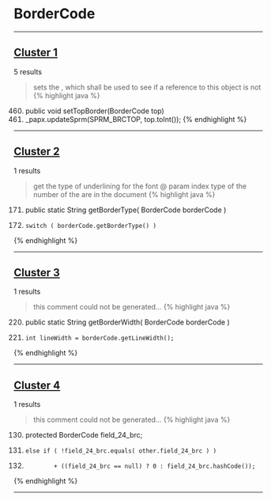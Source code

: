 # BorderCode

***

## [Cluster 1](./1)
5 results
> sets the , which shall be used to see if a reference to this object is not 
{% highlight java %}
460. public void setTopBorder(BorderCode top)
463.   _papx.updateSprm(SPRM_BRCTOP, top.toInt());
{% endhighlight %}

***

## [Cluster 2](./2)
1 results
> get the type of underlining for the font @ param index type of the number of the are in the document 
{% highlight java %}
171. public static String getBorderType( BorderCode borderCode )
176.     switch ( borderCode.getBorderType() )
{% endhighlight %}

***

## [Cluster 3](./3)
1 results
> this comment could not be generated...
{% highlight java %}
220. public static String getBorderWidth( BorderCode borderCode )
222.     int lineWidth = borderCode.getLineWidth();
{% endhighlight %}

***

## [Cluster 4](./4)
1 results
> this comment could not be generated...
{% highlight java %}
130. protected BorderCode field_24_brc;
302.     else if ( !field_24_brc.equals( other.field_24_brc ) )
457.             + ((field_24_brc == null) ? 0 : field_24_brc.hashCode());
{% endhighlight %}

***

